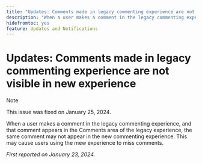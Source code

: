 ```yaml
---
title: "Updates: Comments made in legacy commenting experience are not visible in new experience"
description: "When a user makes a comment in the legacy commenting experience, and that comment appears in the Comments area of the legacy experience, the same comment may not appear in the new commenting experience. This may cause users using the mew experience to miss comments."
hidefromtoc: yes
feature: Updates and Notifications
---
```


# Updates: Comments made in legacy commenting experience are not visible in new experience

>[!NOTE]
>
>This issue was fixed on January 25, 2024.

When a user makes a comment in the legacy commenting experience, and that comment appears in the Comments area of the legacy experience, the same comment may not appear in the new commenting experience. This may cause users using the mew experience to miss comments.


_First reported on January 23, 2024._
